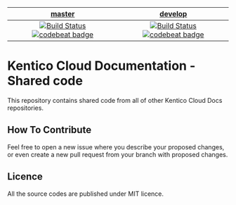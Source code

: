 | [master](https://github.com/KenticoDocs/cloud-docs-open-api-provider/tree/master) | [develop](https://github.com/KenticoDocs/cloud-docs-open-api-provider/tree/develop) |
|:---:|:---:|
| [![Build Status](https://travis-ci.com/KenticoDocs/cloud-docs-shared-code.svg?branch=master)](https://travis-ci.com/KenticoDocs/cloud-docs-shared-code) [![codebeat badge](https://codebeat.co/badges/5e2e635c-23e4-4ba7-b9d0-822aa723f1d0)](https://codebeat.co/projects/github-com-kenticodocs-cloud-docs-shared-code-master) | [![Build Status](https://travis-ci.com/KenticoDocs/cloud-docs-shared-code.svg?branch=develop)](https://travis-ci.com/KenticoDocs/cloud-docs-shared-code) [![codebeat badge](https://codebeat.co/badges/8d1a5ca9-e848-4e37-b03e-46ae72b9443d)](https://codebeat.co/projects/github-com-kenticodocs-cloud-docs-shared-code-develop) |

# Kentico Cloud Documentation - Shared code

This repository contains shared code from all of other Kentico Cloud Docs repositories.

## How To Contribute
Feel free to open a new issue where you describe your proposed changes, or even create a new pull request from your branch with proposed changes.

## Licence
All the source codes are published under MIT licence.
